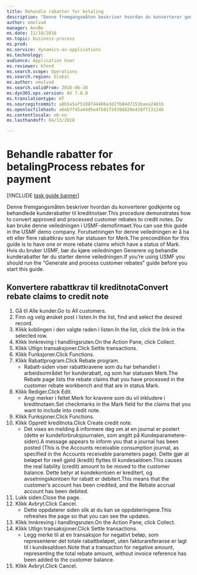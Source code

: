 ```yaml
--- 
title: Behandle rabatter for betaling
description: "Denne fremgangsmåten beskriver hvordan du konverterer godkjente og behandlede kunderabatter til kreditnotaer."
author: omulvad
manager: AnnBe
ms.date: 11/10/2016
ms.topic: business-process
ms.prod: 
ms.service: dynamics-ax-applications
ms.technology: 
audience: Application User
ms.reviewer: kfend
ms.search.scope: Operations
ms.search.region: Global
ms.author: omulvad
ms.search.validFrom: 2016-06-30
ms.dyn365.ops.version: AX 7.0.0
ms.translationtype: HT
ms.sourcegitcommit: a8b5a5af5108744406a3d2fb84d7151baea2481b
ms.openlocfilehash: a6eb7fd5a44d5e4fb81f5939d820e429ff131246
ms.contentlocale: nb-no
ms.lasthandoff: 04/13/2018

---
```

# <a name="process-rebates-for-payment"></a><span data-ttu-id="cfcb6-103">Behandle rabatter for betaling</span><span class="sxs-lookup"><span data-stu-id="cfcb6-103">Process rebates for payment</span></span>

[!INCLUDE [task guide banner](../../includes/task-guide-banner.md)]

<span data-ttu-id="cfcb6-104">Denne fremgangsmåten beskriver hvordan du konverterer godkjente og behandlede kunderabatter til kreditnotaer.</span><span class="sxs-lookup"><span data-stu-id="cfcb6-104">This procedure demonstrates how to convert approved and processed customer rebates to credit notes.</span></span> <span data-ttu-id="cfcb6-105">Du kan bruke denne veiledningen i USMF-demofirmaet.</span><span class="sxs-lookup"><span data-stu-id="cfcb6-105">You can use this guide in the USMF demo company.</span></span> <span data-ttu-id="cfcb6-106">Forutsetningen for denne veiledningen er å ha ett eller flere rabattkrav som har statusen for Merk.</span><span class="sxs-lookup"><span data-stu-id="cfcb6-106">The precondition for this guide is to have one or more rebate claims which have a status of Mark.</span></span> <span data-ttu-id="cfcb6-107">Hvis du bruker USMF, bør du kjøre veiledningen Generere og behandle kunderabatter før du starter denne veiledningen.</span><span class="sxs-lookup"><span data-stu-id="cfcb6-107">If you’re using USMF you should run the "Generate and process customer rebates" guide before you start this guide.</span></span>


## <a name="convert-rebate-claims-to-credit-note"></a><span data-ttu-id="cfcb6-108">Konvertere rabattkrav til kreditnota</span><span class="sxs-lookup"><span data-stu-id="cfcb6-108">Convert rebate claims to credit note</span></span>
1. <span data-ttu-id="cfcb6-109">Gå til Alle kunder.</span><span class="sxs-lookup"><span data-stu-id="cfcb6-109">Go to All customers.</span></span>
2. <span data-ttu-id="cfcb6-110">Finn og velg ønsket post i listen.</span><span class="sxs-lookup"><span data-stu-id="cfcb6-110">In the list, find and select the desired record.</span></span>
3. <span data-ttu-id="cfcb6-111">Klikk koblingen i den valgte raden i listen.</span><span class="sxs-lookup"><span data-stu-id="cfcb6-111">In the list, click the link in the selected row.</span></span>
4. <span data-ttu-id="cfcb6-112">Klikk Innkreving i handlingsruten.</span><span class="sxs-lookup"><span data-stu-id="cfcb6-112">On the Action Pane, click Collect.</span></span>
5. <span data-ttu-id="cfcb6-113">Klikk Utlign transaksjoner.</span><span class="sxs-lookup"><span data-stu-id="cfcb6-113">Click Settle transactions.</span></span>
6. <span data-ttu-id="cfcb6-114">Klikk Funksjoner.</span><span class="sxs-lookup"><span data-stu-id="cfcb6-114">Click Functions.</span></span>
7. <span data-ttu-id="cfcb6-115">Klikk Rabattprogram.</span><span class="sxs-lookup"><span data-stu-id="cfcb6-115">Click Rebate program.</span></span>
    * <span data-ttu-id="cfcb6-116">Rabatt-siden viser rabattkravene som du har behandlet i arbeidsområdet for kunderabatt, og som har statusen Merk.</span><span class="sxs-lookup"><span data-stu-id="cfcb6-116">The Rebate page lists the rebate claims that you have processed in the customer rebate workbench and that are in status Mark.</span></span>    
8. <span data-ttu-id="cfcb6-117">Klikk Rediger.</span><span class="sxs-lookup"><span data-stu-id="cfcb6-117">Click Edit.</span></span>
    * <span data-ttu-id="cfcb6-118">Angi merker i feltet Merk for kravene som du vil inkludere i kreditnotaen.</span><span class="sxs-lookup"><span data-stu-id="cfcb6-118">Set checkmarks in the Mark field for the claims that you want to include into credit note.</span></span>   
9. <span data-ttu-id="cfcb6-119">Klikk Funksjoner.</span><span class="sxs-lookup"><span data-stu-id="cfcb6-119">Click Functions.</span></span>
10. <span data-ttu-id="cfcb6-120">Klikk Opprett kreditnota.</span><span class="sxs-lookup"><span data-stu-id="cfcb6-120">Click Create credit note.</span></span>
    * <span data-ttu-id="cfcb6-121">Det vises en melding å informere deg om at en journal er postert (dette er kundeforbruksjournalen, som angitt på Kundeparametere-siden).</span><span class="sxs-lookup"><span data-stu-id="cfcb6-121">A message appears to inform you that a journal has been posted (This is the Accounts receivable consumption journal, as specified in the Accounts receivable parameters page).</span></span> <span data-ttu-id="cfcb6-122">Dette gjør at beløpet for reell gjeld (kredit) flyttes til kundesaldoen.</span><span class="sxs-lookup"><span data-stu-id="cfcb6-122">This causes the real liability (credit) amount to be moved to the customer balance.</span></span> <span data-ttu-id="cfcb6-123">Dette betyr at kundekontoen er kreditert, og avsetningskontoen for rabatt er debitert.</span><span class="sxs-lookup"><span data-stu-id="cfcb6-123">This means that the customer’s account has been credited, and the Rebate accrual account has been debited.</span></span>  
11. <span data-ttu-id="cfcb6-124">Lukk siden.</span><span class="sxs-lookup"><span data-stu-id="cfcb6-124">Close the page.</span></span>
12. <span data-ttu-id="cfcb6-125">Klikk Avbryt.</span><span class="sxs-lookup"><span data-stu-id="cfcb6-125">Click Cancel.</span></span>
    * <span data-ttu-id="cfcb6-126">Dette oppdaterer siden slik at du kan se oppdateringene.</span><span class="sxs-lookup"><span data-stu-id="cfcb6-126">This refreshes the page so that you can see the updates.</span></span>  
13. <span data-ttu-id="cfcb6-127">Klikk Innkreving i handlingsruten.</span><span class="sxs-lookup"><span data-stu-id="cfcb6-127">On the Action Pane, click Collect.</span></span>
14. <span data-ttu-id="cfcb6-128">Klikk Utlign transaksjoner.</span><span class="sxs-lookup"><span data-stu-id="cfcb6-128">Click Settle transactions.</span></span>
    * <span data-ttu-id="cfcb6-129">Legg merke til at en transaksjon for negativt beløp, som representerer det totale rabattbeløpet, uten fakturareferanse er lagt til i kundesaldoen.</span><span class="sxs-lookup"><span data-stu-id="cfcb6-129">Note that a transaction for negative amount, representing the total rebate amount, without invoice reference has been added to the customer balance.</span></span>   
15. <span data-ttu-id="cfcb6-130">Klikk Avbryt.</span><span class="sxs-lookup"><span data-stu-id="cfcb6-130">Click Cancel.</span></span>


